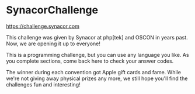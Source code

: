 # SynacorChallenge
https://challenge.synacor.com

This challenge was given by Synacor at
php[tek] and OSCON in years past. Now,
we are opening it up to everyone!

This is a programming challenge, but
you can use any language you like. As
you complete sections, come back here
to check your answer codes.

The winner during each convention got
Apple gift cards and fame. While we're
not giving away physical prizes any
more, we still hope you'll find the
challenges fun and interesting!
